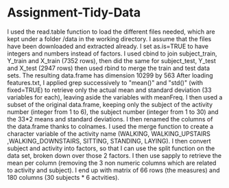 Assignment-Tidy-Data
====================
I used the read.table function to load the different files needed, which are kept under a folder /data in the working directory. I assume that the files have been downloaded and extracted already. I set as.is=TRUE to have integers and numbers instead of factors.
I used cbind to join subject_train, Y_train and X_train (7352 rows), then did the same for subject_test, Y_test and X_test (2947 rows) then used rbind to merge the train and test data sets. The resulting data.frame has dimension 10299 by 563
After loading features.txt, I applied grep successively to "mean()" and "std()" (with fixed=TRUE) to retrieve only the actual mean and standard deviation (33 variables for each), leaving aside the variables with meanFreq.
I then used a subset of the original data.frame, keeping only the subject of the activity number (integer from 1 to 6), the subject number (integer from 1 to 30) and the 33*2 means and standard deviations. I then renamed  the columns of the data.frame thanks to colnames.
I used the merge function to create a character variable of the activity name (WALKING, WALKING_UPSTAIRS ,WALKING_DOWNSTAIRS, SITTING, STANDING, LAYING). I then convert subject and activity into factors, so that I can use the split function on the data set, broken down over those 2 factors. 
I then use sapply to retrieve the mean per column (removing the 3 non numeric columns which are related to  activity and subject). I end up with matrix of 66 rows (the measures) and 180 columns (30 subjects * 6 actvities).

